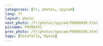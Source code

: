 ```yaml
---
categories: [fr, photos, spycam]
lang: fr
layout: photo
next_photo: /fr/photos/spycam/P0000499.html
picname: P0000341
prev_photo: /fr/photos/spycam/P0000348.html
tags: [Fotofalle, Hyena]
---
```

